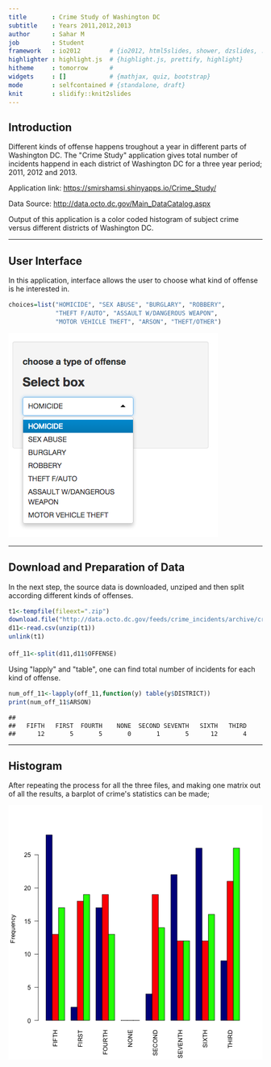 ```yaml
---
title       : Crime Study of Washington DC
subtitle    : Years 2011,2012,2013
author      : Sahar M
job         : Student
framework   : io2012        # {io2012, html5slides, shower, dzslides, ...}
highlighter : highlight.js  # {highlight.js, prettify, highlight}
hitheme     : tomorrow      # 
widgets     : []            # {mathjax, quiz, bootstrap}
mode        : selfcontained # {standalone, draft}
knit        : slidify::knit2slides
---
```



## Introduction


Different kinds of offense happens troughout a year in different parts of Washington DC. The "Crime Study" application gives total number of incidents happend in each district of Washington DC for a three year period; 2011, 2012 and 2013.


Application link: 
https://smirshamsi.shinyapps.io/Crime_Study/


Data Source: 
http://data.octo.dc.gov/Main_DataCatalog.aspx


Output of this application is a color coded histogram of subject crime versus different districts of Washington DC.

---
## User Interface

In this application, interface allows the user to choose what kind of offense is he interested in.




```r
choices=list("HOMICIDE", "SEX ABUSE", "BURGLARY", "ROBBERY", 
             "THEFT F/AUTO", "ASSAULT W/DANGEROUS WEAPON", 
             "MOTOR VEHICLE THEFT", "ARSON", "THEFT/OTHER")
```


![width](Screenshot.png)

---
## Download and Preparation of Data

In the next step, the source data is downloaded, unziped and then split according different kinds of offenses.


```r
t1<-tempfile(fileext=".zip")
download.file("http://data.octo.dc.gov/feeds/crime_incidents/archive/crime_incidents_2011_CSV.zip",method="curl",t1)#method="curl",destfile = "t1")
d11<-read.csv(unzip(t1))
unlink(t1)

off_11<-split(d11,d11$OFFENSE)
```
Using "lapply" and "table", one can find total number of incidents for each kind of offense.

```r
num_off_11<-lapply(off_11,function(y) table(y$DISTRICT))
print(num_off_11$ARSON)
```

```
## 
##   FIFTH   FIRST  FOURTH    NONE  SECOND SEVENTH   SIXTH   THIRD 
##      12       5       5       0       1       5      12       4
```

---
## Histogram

After repeating the process for all the three files, and making one matrix out of all the results, a barplot of crime's statistics can be made;

![plot of chunk unnamed-chunk-5](assets/fig/unnamed-chunk-5.png) 
